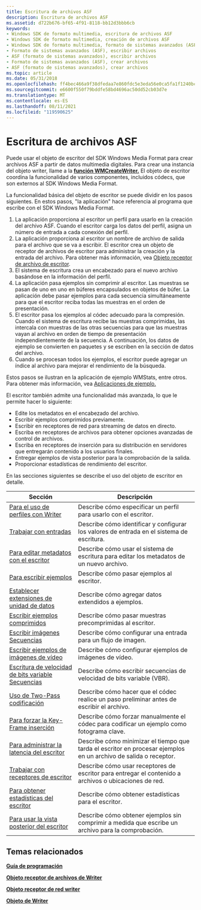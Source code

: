 ```yaml
---
title: Escritura de archivos ASF
description: Escritura de archivos ASF
ms.assetid: d722b676-bf65-4f91-8118-bb12d3bbb6cb
keywords:
- Windows SDK de formato multimedia, escritura de archivos ASF
- Windows SDK de formato multimedia, creación de archivos ASF
- Windows SDK de formato multimedia, formato de sistemas avanzados (ASF)
- Formato de sistemas avanzados (ASF), escribir archivos
- ASF (formato de sistemas avanzados), escribir archivos
- Formato de sistemas avanzados (ASF), crear archivos
- ASF (formato de sistemas avanzados), crear archivos
ms.topic: article
ms.date: 05/31/2018
ms.openlocfilehash: ff4bec466a9f38dfedaa7e860fdc5e3eda56e0ca5fa1f1240bc18c54dfd51513
ms.sourcegitcommit: e6600f550f79bddfe58bd4696ac50dd52cb03d7e
ms.translationtype: MT
ms.contentlocale: es-ES
ms.lasthandoff: 08/11/2021
ms.locfileid: "119590625"
---
```

# <a name="writing-asf-files"></a>Escritura de archivos ASF

Puede usar el objeto de escritor del SDK Windows Media Format para crear archivos ASF a partir de datos multimedia digitales. Para crear una instancia del objeto writer, llame a la [**función WMCreateWriter.**](/previous-versions/windows/desktop/api/Wmsdkidl/nf-wmsdkidl-wmcreatewriter) El objeto de escritor coordina la funcionalidad de varios componentes, incluidos códecs, que son externos al SDK Windows Media Format.

La funcionalidad básica del objeto de escritor se puede dividir en los pasos siguientes. En estos pasos, "la aplicación" hace referencia al programa que escribe con el SDK Windows Media Format.

1.  La aplicación proporciona al escritor un perfil para usarlo en la creación del archivo ASF. Cuando el escritor carga los datos del perfil, asigna un número de entrada a cada conexión del perfil.
2.  La aplicación proporciona al escritor un nombre de archivo de salida para el archivo que se va a escribir. El escritor crea un objeto de receptor de archivos de escritor para administrar la creación y la entrada del archivo. Para obtener más información, vea [Objeto receptor de archivo de escritor](writer-file-sink-object.md).
3.  El sistema de escritura crea un encabezado para el nuevo archivo basándose en la información del perfil.
4.  La aplicación pasa ejemplos sin comprimir al escritor. Las muestras se pasan de uno en uno en búferes encapsulados en objetos de búfer. La aplicación debe pasar ejemplos para cada secuencia simultáneamente para que el escritor reciba todas las muestras en el orden de presentación.
5.  El escritor pasa los ejemplos al códec adecuado para la compresión. Cuando el sistema de escritura recibe las muestras comprimidas, las intercala con muestras de las otras secuencias para que las muestras vayan al archivo en orden de tiempo de presentación independientemente de la secuencia. A continuación, los datos de ejemplo se convierten en paquetes y se escriben en la sección de datos del archivo.
6.  Cuando se procesan todos los ejemplos, el escritor puede agregar un índice al archivo para mejorar el rendimiento de la búsqueda.

Estos pasos se ilustran en la aplicación de ejemplo WMStats, entre otros. Para obtener más información, vea [Aplicaciones de ejemplo.](sample-applications.md)

El escritor también admite una funcionalidad más avanzada, lo que le permite hacer lo siguiente:

-   Edite los metadatos en el encabezado del archivo.
-   Escribir ejemplos comprimidos previamente.
-   Escribir en receptores de red para streaming de datos en directo.
-   Escriba en receptores de archivos para obtener opciones avanzadas de control de archivos.
-   Escriba en receptores de inserción para su distribución en servidores que entregarán contenido a los usuarios finales.
-   Entregar ejemplos de vista posterior para la comprobación de la salida.
-   Proporcionar estadísticas de rendimiento del escritor.

En las secciones siguientes se describe el uso del objeto de escritor en detalle.



| Sección                                                                    | Descripción                                                                                            |
|----------------------------------------------------------------------------|--------------------------------------------------------------------------------------------------------|
| [Para el uso de perfiles con Writer](to-use-profiles-with-the-writer.md)     | Describe cómo especificar un perfil para usarlo con el escritor.                                             |
| [Trabajar con entradas](working-with-inputs.md)                             | Describe cómo identificar y configurar los valores de entrada en el sistema de escritura.                              |
| [Para editar metadatos con el escritor](to-edit-metadata-with-the-writer.md)   | Describe cómo usar el sistema de escritura para editar los metadatos de un nuevo archivo.                                       |
| [Para escribir ejemplos](to-write-samples.md)                                   | Describe cómo pasar ejemplos al escritor.                                                           |
| [Establecer extensiones de unidad de datos](setting-data-unit-extensions.md)           | Describe cómo agregar datos extendidos a ejemplos.                                                         |
| [Escribir ejemplos comprimidos](writing-compressed-samples.md)               | Describe cómo pasar muestras precomprimidas al escritor.                                            |
| [Escribir imágenes Secuencias](writing-image-streams.md)                         | Describe cómo configurar una entrada para un flujo de imagen.                                               |
| [Escribir ejemplos de imágenes de vídeo](writing-video-image-samples.md)             | Describe cómo configurar ejemplos de imágenes de vídeo.                                                        |
| [Escritura de velocidad de bits variable Secuencias](writing-variable-bit-rate-streams.md) | Describe cómo escribir secuencias de velocidad de bits variable (VBR).                                                |
| [Uso de Two-Pass codificación](using-two-pass-encoding.md)                     | Describe cómo hacer que el códec realice un paso preliminar antes de escribir el archivo.                    |
| [Para forzar la Key-Frame inserción](to-force-key-frame-insertion.md)           | Describe cómo forzar manualmente el códec para codificar un ejemplo como fotograma clave.                           |
| [Para administrar la latencia del escritor](to-manage-writer-latency.md)                   | Describe cómo minimizar el tiempo que tarda el escritor en procesar ejemplos en un archivo de salida o receptor. |
| [Trabajar con receptores de escritor](working-with-writer-sinks.md)                 | Describe cómo usar receptores de escritor para entregar el contenido a archivos o ubicaciones de red.               |
| [Para obtener estadísticas del escritor](to-get-writer-statistics.md)                   | Describe cómo obtener estadísticas para el escritor.                                                        |
| [Para usar la vista posterior del escritor](to-use-writer-postview.md)                       | Describe cómo obtener ejemplos sin comprimir a medida que escribe un archivo para la comprobación.                        |



 

## <a name="related-topics"></a>Temas relacionados

<dl> <dt>

[**Guía de programación**](programming-guide.md)
</dt> <dt>

[**Objeto receptor de archivos de Writer**](writer-file-sink-object.md)
</dt> <dt>

[**Objeto receptor de red writer**](writer-network-sink-object.md)
</dt> <dt>

[**Objeto de Writer**](writer-object.md)
</dt> </dl>

 

 




